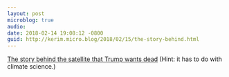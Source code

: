 ```yaml
---
layout: post
microblog: true
audio: 
date: 2018-02-14 19:08:12 -0800
guid: http://kerim.micro.blog/2018/02/15/the-story-behind.html
---
```

[The story behind the satellite that Trump wants dead](https://arstechnica.com/?p=1259541) (Hint: it has to do with climate science.)
